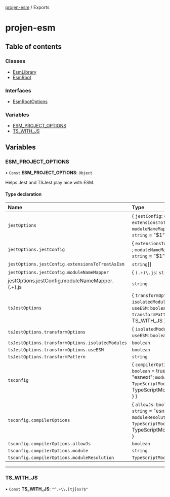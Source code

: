 [projen-esm](README.md) / Exports

# projen-esm

## Table of contents

### Classes

- [EsmLibrary](classes/EsmLibrary.md)
- [EsmRoot](classes/EsmRoot.md)

### Interfaces

- [EsmRootOptions](interfaces/EsmRootOptions.md)

### Variables

- [ESM\_PROJECT\_OPTIONS](modules.md#esm_project_options)
- [TS\_WITH\_JS](modules.md#ts_with_js)

## Variables

### ESM\_PROJECT\_OPTIONS

• `Const` **ESM\_PROJECT\_OPTIONS**: `Object`

Helps Jest and TSJest play nice with ESM.

#### Type declaration

| Name | Type |
| :------ | :------ |
| `jestOptions` | \{ `jestConfig`: \{ `extensionsToTreatAsEsm`: `string`[] ; `moduleNameMapper`: \{ `(.+)\.js`: `string` = "$1" }  }  } |
| `jestOptions.jestConfig` | \{ `extensionsToTreatAsEsm`: `string`[] ; `moduleNameMapper`: \{ `(.+)\.js`: `string` = "$1" }  } |
| `jestOptions.jestConfig.extensionsToTreatAsEsm` | `string`[] |
| `jestOptions.jestConfig.moduleNameMapper` | \{ `(.+)\.js`: `string` = "$1" } |
| jestOptions.jestConfig.moduleNameMapper.(.+)\.js | `string` |
| `tsJestOptions` | \{ `transformOptions`: \{ `isolatedModules`: `boolean` = true; `useESM`: `boolean` = true } ; `transformPattern`: `string` = TS\_WITH\_JS } |
| `tsJestOptions.transformOptions` | \{ `isolatedModules`: `boolean` = true; `useESM`: `boolean` = true } |
| `tsJestOptions.transformOptions.isolatedModules` | `boolean` |
| `tsJestOptions.transformOptions.useESM` | `boolean` |
| `tsJestOptions.transformPattern` | `string` |
| `tsconfig` | \{ `compilerOptions`: \{ `allowJs`: `boolean` = true; `module`: `string` = "esnext"; `moduleResolution`: `TypeScriptModuleResolution` = TypeScriptModuleResolution.NODE }  } |
| `tsconfig.compilerOptions` | \{ `allowJs`: `boolean` = true; `module`: `string` = "esnext"; `moduleResolution`: `TypeScriptModuleResolution` = TypeScriptModuleResolution.NODE } |
| `tsconfig.compilerOptions.allowJs` | `boolean` |
| `tsconfig.compilerOptions.module` | `string` |
| `tsconfig.compilerOptions.moduleResolution` | `TypeScriptModuleResolution` |

___

### TS\_WITH\_JS

• `Const` **TS\_WITH\_JS**: ``"^.+\\.[tj]sx?$"``
